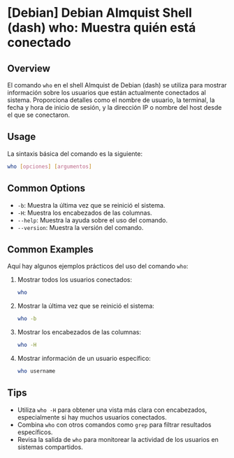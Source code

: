 # [Debian] Debian Almquist Shell (dash) who: Muestra quién está conectado

## Overview
El comando `who` en el shell Almquist de Debian (dash) se utiliza para mostrar información sobre los usuarios que están actualmente conectados al sistema. Proporciona detalles como el nombre de usuario, la terminal, la fecha y hora de inicio de sesión, y la dirección IP o nombre del host desde el que se conectaron.

## Usage
La sintaxis básica del comando es la siguiente:

```bash
who [opciones] [argumentos]
```

## Common Options
- `-b`: Muestra la última vez que se reinició el sistema.
- `-H`: Muestra los encabezados de las columnas.
- `--help`: Muestra la ayuda sobre el uso del comando.
- `--version`: Muestra la versión del comando.

## Common Examples
Aquí hay algunos ejemplos prácticos del uso del comando `who`:

1. Mostrar todos los usuarios conectados:
   ```bash
   who
   ```

2. Mostrar la última vez que se reinició el sistema:
   ```bash
   who -b
   ```

3. Mostrar los encabezados de las columnas:
   ```bash
   who -H
   ```

4. Mostrar información de un usuario específico:
   ```bash
   who username
   ```

## Tips
- Utiliza `who -H` para obtener una vista más clara con encabezados, especialmente si hay muchos usuarios conectados.
- Combina `who` con otros comandos como `grep` para filtrar resultados específicos.
- Revisa la salida de `who` para monitorear la actividad de los usuarios en sistemas compartidos.
